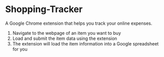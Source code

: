 # Shopping-Tracker

A Google Chrome extension that helps you track your online expenses. 

1. Navigate to the webpage of an item you want to buy  
2. Load and submit the item data using the extension
3. The extension will load the item information into a Google spreadsheet for you
